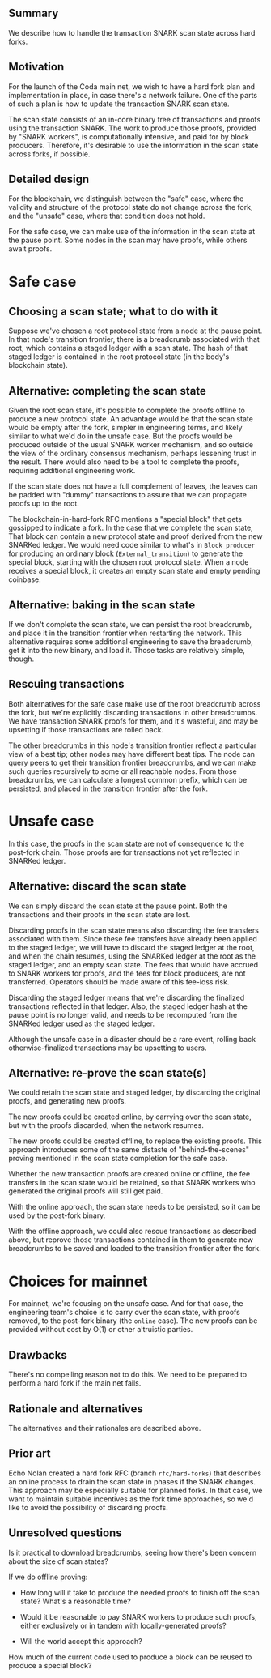 ## Summary

[summary]: #summary

We describe how to handle the transaction SNARK scan state across hard forks.

## Motivation

[motivation]: #motivation

For the launch of the Coda main net, we wish to have a hard fork plan and
implementation in place, in case there's a network failure. One of the parts of
such a plan is how to update the transaction SNARK scan state.

The scan state consists of an in-core binary tree of transactions and proofs
using the transaction SNARK. The work to produce those proofs, provided by
"SNARK workers", is computationally intensive, and paid for by block producers.
Therefore, it's desirable to use the information in the scan state across forks,
if possible.

## Detailed design

[detailed-design]: #detailed-design

For the blockchain, we distinguish between the "safe" case, where the validity
and structure of the protocol state do not change across the fork, and the
"unsafe" case, where that condition does not hold.

For the safe case, we can make use of the information in the scan state at the
pause point. Some nodes in the scan may have proofs, while others await proofs.

# Safe case

## Choosing a scan state; what to do with it

Suppose we've chosen a root protocol state from a node at the pause point. In
that node's transition frontier, there is a breadcrumb associated with that
root, which contains a staged ledger with a scan state. The hash of that staged
ledger is contained in the root protocol state (in the body's blockchain state).

## Alternative: completing the scan state

Given the root scan state, it's possible to complete the proofs offline to
produce a new protocol state. An advantage would be that the scan state would be
empty after the fork, simpler in engineering terms, and likely similar to what
we'd do in the unsafe case. But the proofs would be produced outside of the
usual SNARK worker mechanism, and so outside the view of the ordinary consensus
mechanism, perhaps lessening trust in the result. There would also need to be a
tool to complete the proofs, requiring additional engineering work.

If the scan state does not have a full complement of leaves, the leaves can be
padded with "dummy" transactions to assure that we can propagate proofs up to
the root.

The blockchain-in-hard-fork RFC mentions a "special block" that gets gossipped
to indicate a fork. In the case that we complete the scan state, That block can
contain a new protocol state and proof derived from the new SNARKed ledger. We
would need code similar to what's in `Block_producer` for producing an ordinary
block (`External_transition`) to generate the special block, starting with the
chosen root protocol state. When a node receives a special block, it creates an
empty scan state and empty pending coinbase.

## Alternative: baking in the scan state

If we don't complete the scan state, we can persist the root breadcrumb, and
place it in the transition frontier when restarting the network. This
alternative requires some additional engineering to save the breadcrumb, get it
into the new binary, and load it. Those tasks are relatively simple, though.

## Rescuing transactions

Both alternatives for the safe case make use of the root breadcrumb across the
fork, but we're explicitly discarding transactions in other breadcrumbs. We have
transaction SNARK proofs for them, and it's wasteful, and may be upsetting if
those transactions are rolled back.

The other breadcrumbs in this node's transition frontier reflect a particular
view of a best tip; other nodes may have different best tips. The node can query
peers to get their transition frontier breadcrumbs, and we can make such queries
recursively to some or all reachable nodes. From those breadcrumbs, we can
calculate a longest common prefix, which can be persisted, and placed in the
transition frontier after the fork.

# Unsafe case

In this case, the proofs in the scan state are not of consequence to the
post-fork chain. Those proofs are for transactions not yet reflected in SNARKed
ledger.

## Alternative: discard the scan state

We can simply discard the scan state at the pause point. Both the transactions
and their proofs in the scan state are lost.

Discarding proofs in the scan state means also discarding the fee transfers
associated with them. Since these fee transfers have already been applied to the
staged ledger, we will have to discard the staged ledger at the root, and when
the chain resumes, using the SNARKed ledger at the root as the staged ledger,
and an empty scan state. The fees that would have accrued to SNARK workers for
proofs, and the fees for block producers, are not transferred. Operators should
be made aware of this fee-loss risk.

Discarding the staged ledger means that we're discarding the finalized
transactions reflected in that ledger. Also, the staged ledger hash at the pause
point is no longer valid, and needs to be recomputed from the SNARKed ledger
used as the staged ledger.

Although the unsafe case in a disaster should be a rare event, rolling back
otherwise-finalized transactions may be upsetting to users.

## Alternative: re-prove the scan state(s)

We could retain the scan state and staged ledger, by discarding the original
proofs, and generating new proofs.

The new proofs could be created online, by carrying over the scan state, but
with the proofs discarded, when the network resumes.

The new proofs could be created offline, to replace the existing proofs. This
approach introduces some of the same distaste of "behind-the-scenes" proving
mentioned in the scan state completion for the safe case.

Whether the new transaction proofs are created online or offline, the fee
transfers in the scan state would be retained, so that SNARK workers who
generated the original proofs will still get paid.

With the online approach, the scan state needs to be persisted, so it can be
used by the post-fork binary.

With the offline approach, we could also rescue transactions as described above,
but reprove those transactions contained in them to generate new breadcrumbs to
be saved and loaded to the transition frontier after the fork.

# Choices for mainnet

For mainnet, we're focusing on the unsafe case. And for that case, the
engineering team's choice is to carry over the scan state, with proofs removed,
to the post-fork binary (the `online` case). The new proofs can be provided
without cost by O(1) or other altruistic parties.

## Drawbacks

[drawbacks]: #drawbacks

There's no compelling reason not to do this. We need to be prepared to perform a
hard fork if the main net fails.

## Rationale and alternatives

[rationale-and-alternatives]: #rationale-and-alternatives

The alternatives and their rationales are described above.

## Prior art

[prior-art]: #prior-art

Echo Nolan created a hard fork RFC (branch `rfc/hard-forks`) that describes an
online process to drain the scan state in phases if the SNARK changes. This
approach may be especially suitable for planned forks. In that case, we want to
maintain suitable incentives as the fork time approaches, so we'd like to avoid
the possibility of discarding proofs.

## Unresolved questions

[unresolved-questions]: #unresolved-questions

Is it practical to download breadcrumbs, seeing how there's been concern about
the size of scan states?

If we do offline proving:

- How long will it take to produce the needed proofs to finish off the scan
  state? What's a reasonable time?

- Would it be reasonable to pay SNARK workers to produce such proofs, either
  exclusively or in tandem with locally-generated proofs?

- Will the world accept this approach?

How much of the current code used to produce a block can be reused to produce a
special block?
